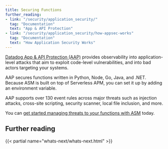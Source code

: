 ```yaml
---
title: Securing Functions
further_reading:
- link: "/security/application_security/"
  tag: "Documentation"
  text: "App & API Protection"
- link: "/security/application_security/how-appsec-works"
  tag: "Documentation"
  text: "How Application Security Works"
---
```


[Datadog App & API Protection (AAP)][2] provides observability into application-level attacks that aim to exploit code-level vulnerabilities, and into bad actors targeting your systems.

AAP secures functions written in Python, Node, Go, Java, and .NET. Because ASM is built on top of Serverless APM, you can set it up by adding an environment variable.

AAP supports over 130 event rules across major threats such as injection attacks, cross-site scripting, security scanner, local file inclusion, and more. 

You can [get started managing threats to your functions with ASM][3] today.

## Further reading

{{< partial name="whats-next/whats-next.html" >}}

[2]: /security/application_security/
[3]: /security/application_security/serverless/
